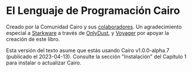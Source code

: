 # El Lenguaje de Programación Cairo

Creado por la Comunidad Cairo y sus [colaboradores](https://github.com/cairo-book/cairo-book.github.io). Un agradecimiento especial a [Starkware](https://starkware.co/) a través de [OnlyDust](https://www.onlydust.xyz/), y [Voyager](https://voyager.online/) por apoyar la creación de este libro.

Esta versión del texto asume que estás usando Cairo v1.0.0-alpha.7 (publicado el 2023-04-13). Consulte la sección "Instalación" del Capítulo 1 para instalar o actualizar Cairo.